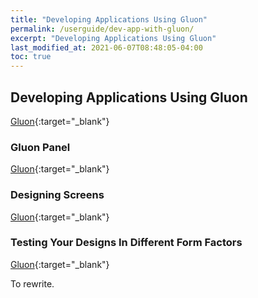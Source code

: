 ```yaml
---
title: "Developing Applications Using Gluon"
permalink: /userguide/dev-app-with-gluon/
excerpt: "Developing Applications Using Gluon"
last_modified_at: 2021-06-07T08:48:05-04:00
toc: true
---
```


## Developing Applications Using Gluon

[Gluon](https://docs.gluonhq.com/#_developing_applications_using_gluon){:target="_blank"}

### Gluon Panel

[Gluon](https://docs.gluonhq.com/#_gluon_panel){:target="_blank"}

### Designing Screens

[Gluon](https://docs.gluonhq.com/#_designing_screens){:target="_blank"}

### Testing Your Designs In Different Form Factors

[Gluon](https://docs.gluonhq.com/#_testing_your_designs_in_different_form_factors){:target="_blank"}

To rewrite.

